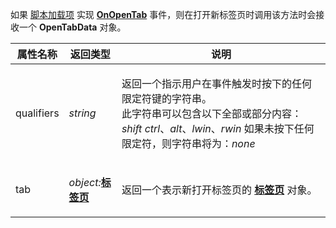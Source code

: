 如果 [脚本加载项](/Manual/scripting/script_add-ins/README.zh.md) 实现 **[OnOpenTab](../scripting_events/onopentab.zh.md)** 事件，则在打开新标签页时调用该方法时会接收一个 **OpenTabData** 对象。

<table>
<thead><tr><th>
属性名称</th><th>
返回类型</th><th>
说明
</th></tr></thead><tbody><tr><td>
qualifiers</td><td>

*string*</td><td>

返回一个指示用户在事件触发时按下的任何限定符键的字符串。  
此字符串可以包含以下全部或部分内容：*shift* *ctrl*、*alt*、*lwin*、*rwin*
如果未按下任何限定符，则字符串将为：*none*
</td></tr><tr><td>
tab</td><td>

*object:***[标签页](tab.zh.md)**</td><td>

返回一个表示新打开标签页的 **[标签页](tab.zh.md)** 对象。
</td></tr></tbody>
</table>